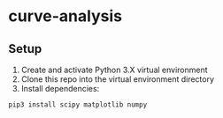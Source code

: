 # curve-analysis

## Setup
1. Create and activate Python 3.X virtual environment
2. Clone this repo into the virtual environment directory
3. Install dependencies:
```
pip3 install scipy matplotlib numpy
```
